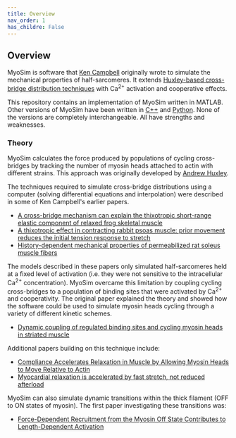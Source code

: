 ```yaml
---
title: Overview
nav_order: 1
has_childre: False
---
```


## Overview

MyoSim is software that [Ken Campbell](http://www.campbellmusclelab.org) originally wrote to simulate the mechanical properties of half-sarcomeres. It extends [Huxley-based cross-bridge distribution techniques](https://www.ncbi.nlm.nih.gov/pubmed/4449057) with Ca<sup>2+</sup> activation and cooperative effects.

This repository contains an implementation of MyoSim written in MATLAB. Other versions of MyoSim have been written in [C++](http://www.myosim.org) and [Python](https://github.com/Campbell-Muscle-Lab/Python_MyoSim). None of the versions are completely interchangeable. All have strengths and weaknesses.

### Theory

MyoSim calculates the force produced by populations of cycling cross-bridges by tracking the number of myosin heads attached to actin with different strains. This approach was originally developed by [Andrew Huxley](https://www.ncbi.nlm.nih.gov/pubmed/4449057).

The techniques required to simulate cross-bridge distributions using a computer (solving differential equations and interpolation) were described in some of Ken Campbell's earlier papers.

+ [A cross-bridge mechanism can explain the thixotropic short-range elastic component of relaxed frog skeletal muscle](https://www.ncbi.nlm.nih.gov/pmc/articles/PMC2231083/)
+ [A thixotropic effect in contracting rabbit psoas muscle: prior movement reduces the initial tension response to stretch](https://www.ncbi.nlm.nih.gov/pmc/articles/PMC2269955/)
+ [History-dependent mechanical properties of permeabilized rat soleus muscle fibers](https://www.ncbi.nlm.nih.gov/pmc/articles/PMC1301901/)

The models described in these papers only simulated half-sarcomeres held at a fixed level of activation (i.e. they were not sensitive to the intracellular Ca<sup>2+</sup> concentration). MyoSim overcame this limitation by coupling cycling cross-bridges to a population of binding sites that were activated by Ca<sup>2+</sup> and cooperativity. The original paper explained the theory and showed how the software could be used to simulate myosin heads cycling through a variety of different kinetic schemes.

+ [Dynamic coupling of regulated binding sites and cycling myosin heads in striated muscle](https://www.ncbi.nlm.nih.gov/pmc/articles/PMC3933939/)

Additional papers building on this technique include:

+ [Compliance Accelerates Relaxation in Muscle by Allowing Myosin Heads to Move Relative to Actin](https://www.ncbi.nlm.nih.gov/pmc/articles/PMC4744171/)
+ [Myocardial relaxation is accelerated by fast stretch, not reduced afterload](https://www.ncbi.nlm.nih.gov/pmc/articles/PMC5347980/)

MyoSim can also simulate dynamic transitions within the thick filament (OFF to ON states of myosin). The first paper investigating these transitions was:

+ [Force-Dependent Recruitment from the Myosin Off State Contributes to Length-Dependent Activation](https://www.ncbi.nlm.nih.gov/pubmed/30054031)

